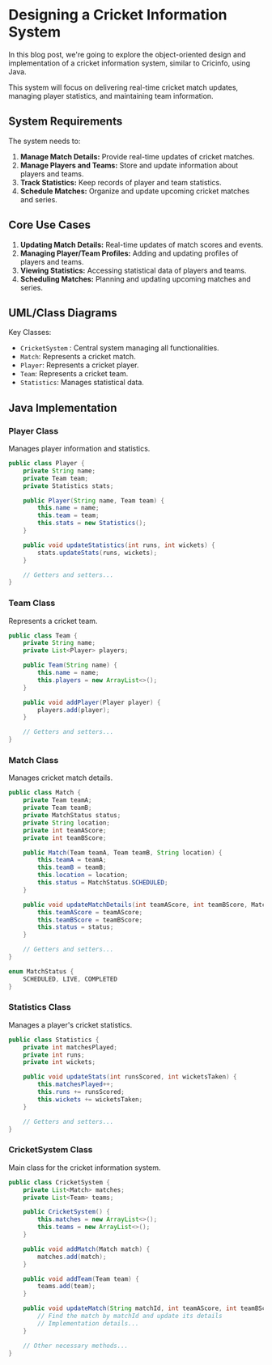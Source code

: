 # Designing a Cricket Information System

In this blog post, we're going to explore the object-oriented design and implementation of a cricket information system, similar to Cricinfo, using Java. 

This system will focus on delivering real-time cricket match updates, managing player statistics, and maintaining team information.

## System Requirements

The system needs to:

1. **Manage Match Details:** Provide real-time updates of cricket matches.
2. **Manage Players and Teams:** Store and update information about players and teams.
3. **Track Statistics:** Keep records of player and team statistics.
4. **Schedule Matches:** Organize and update upcoming cricket matches and series.

## Core Use Cases

1. **Updating Match Details:** Real-time updates of match scores and events.
2. **Managing Player/Team Profiles:** Adding and updating profiles of players and teams.
3. **Viewing Statistics:** Accessing statistical data of players and teams.
4. **Scheduling Matches:** Planning and updating upcoming matches and series.

## UML/Class Diagrams

Key Classes:

- `CricketSystem` : Central system managing all functionalities.
- `Match`: Represents a cricket match.
- `Player`: Represents a cricket player.
- `Team`: Represents a cricket team.
- `Statistics`: Manages statistical data.

## Java Implementation

### Player Class

Manages player information and statistics.

```java
public class Player {
    private String name;
    private Team team;
    private Statistics stats;

    public Player(String name, Team team) {
        this.name = name;
        this.team = team;
        this.stats = new Statistics();
    }

    public void updateStatistics(int runs, int wickets) {
        stats.updateStats(runs, wickets);
    }

    // Getters and setters...
}
```
### Team Class
Represents a cricket team.
```java
public class Team {
    private String name;
    private List<Player> players;

    public Team(String name) {
        this.name = name;
        this.players = new ArrayList<>();
    }

    public void addPlayer(Player player) {
        players.add(player);
    }

    // Getters and setters...
}
```
### Match Class
Manages cricket match details.
```java
public class Match {
    private Team teamA;
    private Team teamB;
    private MatchStatus status;
    private String location;
    private int teamAScore;
    private int teamBScore;

    public Match(Team teamA, Team teamB, String location) {
        this.teamA = teamA;
        this.teamB = teamB;
        this.location = location;
        this.status = MatchStatus.SCHEDULED;
    }

    public void updateMatchDetails(int teamAScore, int teamBScore, MatchStatus status) {
        this.teamAScore = teamAScore;
        this.teamBScore = teamBScore;
        this.status = status;
    }

    // Getters and setters...
}

enum MatchStatus {
    SCHEDULED, LIVE, COMPLETED
}
```
### Statistics Class
Manages a player's cricket statistics.
```java
public class Statistics {
    private int matchesPlayed;
    private int runs;
    private int wickets;

    public void updateStats(int runsScored, int wicketsTaken) {
        this.matchesPlayed++;
        this.runs += runsScored;
        this.wickets += wicketsTaken;
    }

    // Getters and setters...
}
```
### CricketSystem Class
Main class for the cricket information system.
```java
public class CricketSystem {
    private List<Match> matches;
    private List<Team> teams;

    public CricketSystem() {
        this.matches = new ArrayList<>();
        this.teams = new ArrayList<>();
    }

    public void addMatch(Match match) {
        matches.add(match);
    }

    public void addTeam(Team team) {
        teams.add(team);
    }

    public void updateMatch(String matchId, int teamAScore, int teamBScore, MatchStatus status) {
        // Find the match by matchId and update its details
        // Implementation details...
    }

    // Other necessary methods...
}
```
